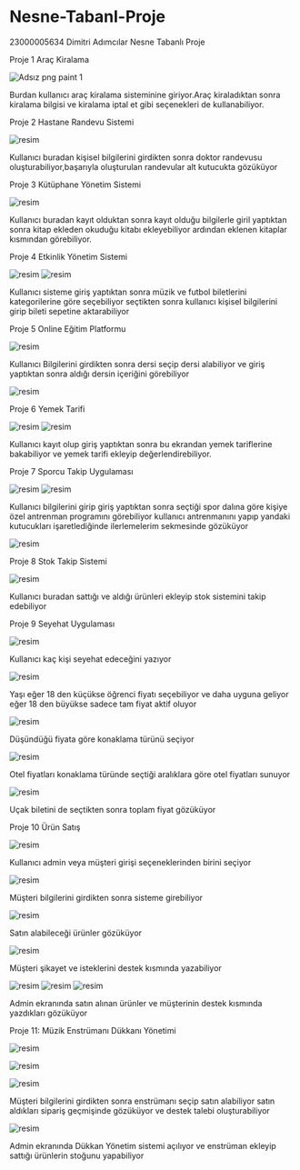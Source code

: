 # Nesne-Tabanl-Proje
23000005634 Dimitri Adımcılar Nesne Tabanlı Proje

Proje 1 Araç Kiralama 


![Adsız png paint 1](https://github.com/dimitriadmclr/Nesne-Tabanl-Proje/assets/73696340/aeef2774-be5e-40a7-b201-78292dfeeb15)

Burdan kullanıcı araç kiralama sisteminine giriyor.Araç kiraladıktan sonra kiralama bilgisi ve kiralama iptal et gibi seçenekleri de kullanabiliyor.

Proje 2  Hastane Randevu Sistemi



![resim](https://github.com/dimitriadmclr/Nesne-Tabanl-Proje/assets/73696340/2fa0aa33-3198-4d66-828f-ce5e0041c761)



Kullanıcı buradan kişisel bilgilerini girdikten sonra doktor randevusu oluşturabiliyor,başarıyla oluşturulan randevular alt kutucukta gözüküyor

Proje 3 Kütüphane Yönetim Sistemi



![resim](https://github.com/dimitriadmclr/Nesne-Tabanl-Proje/assets/73696340/3ac39f0a-8679-40e8-aac8-7254908435e6)


Kullanıcı buradan kayıt olduktan sonra kayıt olduğu bilgilerle giril yaptıktan sonra kitap ekleden okuduğu kitabı ekleyebiliyor ardından eklenen kitaplar kısmından görebiliyor.

Proje 4 Etkinlik Yönetim Sistemi



![resim](https://github.com/dimitriadmclr/Nesne-Tabanl-Proje/assets/73696340/e4f54fb5-c50c-4481-858b-c3a136b37ea9)
![resim](https://github.com/dimitriadmclr/Nesne-Tabanl-Proje/assets/73696340/bab18e5f-4460-48b6-b062-ef7e2f497a71)


Kullanıcı sisteme giriş yaptıktan sonra müzik ve futbol biletlerini kategorilerine göre seçebiliyor seçtikten sonra kullanıcı kişisel bilgilerini girip bileti sepetine aktarabiliyor

Proje 5 Online Eğitim Platformu 


![resim](https://github.com/dimitriadmclr/Nesne-Tabanl-Proje/assets/73696340/1fd163b7-5b59-467c-9dec-d173dabc86e1)



Kullanıcı Bilgilerini girdikten sonra dersi seçip dersi alabiliyor ve giriş yaptıktan sonra aldığı dersin içeriğini görebiliyor



![resim](https://github.com/dimitriadmclr/Nesne-Tabanl-Proje/assets/73696340/67b933b8-f9f5-4fe1-8372-159271b5ba7d)



Proje 6 Yemek Tarifi 


![resim](https://github.com/dimitriadmclr/Nesne-Tabanl-Proje/assets/73696340/8fa2f94b-5881-490f-b19a-46e800e452e4)
![resim](https://github.com/dimitriadmclr/Nesne-Tabanl-Proje/assets/73696340/a26724e9-18ac-4c70-b915-9a8d43a6de19)



Kullanıcı kayıt olup giriş yaptıktan sonra bu ekrandan yemek tariflerine bakabiliyor ve yemek tarifi ekleyip değerlendirebiliyor.



Proje 7 Sporcu Takip Uygulaması



![resim](https://github.com/dimitriadmclr/Nesne-Tabanl-Proje/assets/73696340/a77f4d9a-7347-43c1-a70b-71a6798b8b3c)
![resim](https://github.com/dimitriadmclr/Nesne-Tabanl-Proje/assets/73696340/17b736f4-6ce2-4c55-9563-cb3cc9f2b383)


Kullanıcı bilgilerini girip giriş yaptıktan sonra seçtiği spor dalına göre kişiye özel antrenman programını görebiliyor kullanıcı antrenmanını yapıp yandaki kutucukları işaretlediğinde ilerlemelerim sekmesinde gözüküyor


![resim](https://github.com/dimitriadmclr/Nesne-Tabanl-Proje/assets/73696340/6772e731-44b1-48c6-9ed4-793dee7c52c5)



Proje 8 Stok Takip Sistemi


![resim](https://github.com/dimitriadmclr/Nesne-Tabanl-Proje/assets/73696340/1962fb10-130a-4f65-ad13-4e0bc9aabd10)


Kullanıcı buradan sattığı ve aldığı ürünleri ekleyip stok sistemini takip edebiliyor 


Proje 9 Seyehat Uygulaması


![resim](https://github.com/dimitriadmclr/Nesne-Tabanl-Proje/assets/73696340/439bd159-6355-4639-8fab-04ea66a85575)


Kullanıcı kaç kişi seyehat edeceğini yazıyor


![resim](https://github.com/dimitriadmclr/Nesne-Tabanl-Proje/assets/73696340/508dad89-9d0a-4d8f-bd1c-e36e2e969403)


Yaşı eğer 18 den küçükse öğrenci fiyatı seçebiliyor ve daha uyguna geliyor eğer 18 den büyükse sadece tam fiyat aktif oluyor


![resim](https://github.com/dimitriadmclr/Nesne-Tabanl-Proje/assets/73696340/f7b4d7a1-643b-42c8-8f1b-0daeccd1e575)


Düşündüğü fiyata göre konaklama türünü seçiyor


![resim](https://github.com/dimitriadmclr/Nesne-Tabanl-Proje/assets/73696340/c6ff675c-5ae9-4b4a-b8c3-07c44596f9ae)


Otel fiyatları konaklama türünde seçtiği aralıklara göre otel fiyatları sunuyor


![resim](https://github.com/dimitriadmclr/Nesne-Tabanl-Proje/assets/73696340/bb6ee784-c25c-4772-bae1-17c794b50665)


Uçak biletini de seçtikten sonra toplam fiyat gözüküyor


Proje 10 Ürün Satış


![resim](https://github.com/dimitriadmclr/Nesne-Tabanl-Proje/assets/73696340/bac48d03-533a-4989-bc0a-f29a29961de1)


Kullanıcı admin veya müşteri girişi seçeneklerinden birini seçiyor


![resim](https://github.com/dimitriadmclr/Nesne-Tabanl-Proje/assets/73696340/4373496f-ff3a-4ab3-b405-34174eb15be6)


Müşteri bilgilerini girdikten sonra sisteme girebiliyor


![resim](https://github.com/dimitriadmclr/Nesne-Tabanl-Proje/assets/73696340/6317f752-3b32-45a6-a6b3-91f16b89bec2)


Satın alabileceği ürünler gözüküyor


![resim](https://github.com/dimitriadmclr/Nesne-Tabanl-Proje/assets/73696340/87252cc4-c54a-4c84-aeeb-9739d366eb99)

Müşteri şikayet ve isteklerini destek kısmında yazabiliyor

![resim](https://github.com/dimitriadmclr/Nesne-Tabanl-Proje/assets/73696340/e7d327be-ef9f-4ea5-baec-525fd44e0e67)
![resim](https://github.com/dimitriadmclr/Nesne-Tabanl-Proje/assets/73696340/5b6d9711-c81a-4b5e-8749-d922ca1f6ff0)
![resim](https://github.com/dimitriadmclr/Nesne-Tabanl-Proje/assets/73696340/59440afc-4e23-49f2-97c9-423d17337d60)



Admin ekranında satın alınan ürünler ve müşterinin destek kısmında yazdıkları gözüküyor



Proje 11: Müzik Enstrümanı Dükkanı Yönetimi


![resim](https://github.com/dimitriadmclr/Nesne-Tabanl-Proje/assets/73696340/3dd806d1-a515-42b9-9d2d-d218d7db323f)

![resim](https://github.com/dimitriadmclr/Nesne-Tabanl-Proje/assets/73696340/3dd806d1-a515-42b9-9d2d-d218d7db323f)

![resim](https://github.com/dimitriadmclr/Nesne-Tabanl-Proje/assets/73696340/443c9efe-7087-424c-a59e-0571f5402384)


Müşteri bilgilerini girdikten sonra enstrümanı seçip satın alabiliyor satın aldıkları sipariş geçmişinde gözüküyor ve destek talebi oluşturabiliyor

![resim](https://github.com/dimitriadmclr/Nesne-Tabanl-Proje/assets/73696340/7ee9f25a-e3af-45cd-852b-8f8b9a06eb70)

Admin ekranında Dükkan Yönetim sistemi açılıyor ve enstrüman ekleyip sattığı ürünlerin stoğunu yapabiliyor
